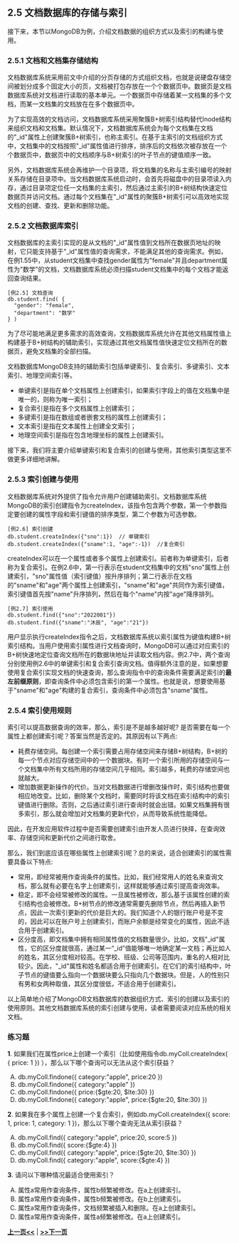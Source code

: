 ## 2.5 文档数据库的存储与索引
接下来，本节以MongoDB为例，介绍文档数据的组织方式以及索引的构建与使用。

### 2.5.1 文档和文档集存储结构

文档数据库系统采用前文中介绍的分页存储的方式组织文档，也就是说硬盘存储空间被划分成多个固定大小的页，文档被打包存放在一个个数据页中。数据页是文档数据库系统对文档进行读取的基本单元。一个数据页中存储着某一文档集的多个文档，而某一文档集的文档放在在多个数据页中。

为了实现高效的文档访问，文档数据库系统采用聚簇B+树索引结构替代Inode结构来组织文档和文档集。默认情况下，文档数据库系统会为每个文档集在文档的"\_id"属性上创建聚簇B+树索引，也称主索引。在基于主索引的文档组织方式中，文档集中的文档按照"\_id"属性值进行排序，排序后的文档依次被存放在一个个数据页中，数据页中的文档顺序与B+树索引的叶子节点的键值顺序一致。

另外，文档数据库系统会再维护一个目录项，将文档集的名称与主索引编号的映射关系存储在目录项中。当文档数据库系统启动时，会首先将磁盘中的目录项读入内存，通过目录项定位任一文档集的主索引，然后通过主索引的B+树结构快速定位数据页并访问文档。通过每个文档集在"\_id"属性的聚簇B+树索引可以高效地实现文档的创建、查找、更新和删除功能。


### 2.5.2 文档数据库索引


文档数据库的主索引实现的是从文档的"\_id"属性值到文档所在数据页地址的映射，它只能支持基于"\_id"属性值的查询需求，不能满足其他的查询需求。例如，在例1.55中，从student文档集中查找gender属性为"female"并且department属性为"数学"的文档，文档数据库系统必须扫描student文档集中的每个文档才能返回查询结果。

```bson
[例2.5] 文档查询
db.student.find( {
  "gender": "female",
  "department": "数学"
} )
```

为了尽可能地满足更多需求的高效查询，文档数据库系统允许在其他文档属性值上构建基于B+树结构的辅助索引，实现通过其他文档属性值快速定位文档所在的数据页，避免文档集的全部扫描。

文档数据库MongoDB支持的辅助索引包括单键索引、复合索引、多键索引、文本索引、地理空间索引等。
* 单键索引是指在单个文档属性上创建索引，如果索引字段上的值在文档集中是唯一的，则称为唯一索引；
* 复合索引是指在多个文档属性上创建索引；
* 多键索引是指在数组或者嵌套文档的属性上创建索引；
* 文本索引是指在文本属性上创建全文索引；
* 地理空间索引是指在包含地理坐标的属性上创建索引。

接下来，我们将主要介绍单键索引和复合索引的创建与使用，其他索引类型这里不做更多详细地讲解。

### 2.5.3 索引创建与使用

文档数据库系统对外提供了指令允许用户创建辅助索引。文档数据库系统MongoDB的索引创建指令为createIndex，该指令包含两个参数，第一个参数指定要创建的属性字段和索引键值的排序类型，第二个参数为可选参数。

```bson
[例2.6] 索引创建
db.student.createIndex({"sno":1})  // 单键索引
db.student.createIndex({"sname":1, "age":-1})  //复合索引
```

createIndex可以在一个属性或者多个属性上创建索引。前者称为单键索引，后者称为复合索引。在例2.6中，第一行表示在student文档集中的文档"sno"属性上创建索引，"sno"属性值（索引键值）按升序排列；第二行表示在文档的"sname"和"age"两个属性上创建索引，"sname"和"age"共同作为索引键值，索引键值首先按"name"升序排列，然后在每个"name"内按"age"降序排列。

```bson
[例2.7] 索引使用
db.student.find({"sno":"2022001"})
db.student.find({"sname":"沐辰", "age":"21"})
```

用户显示执行createIndex指令之后，文档数据库系统以索引属性为键值构建B+树索引结构。当用户使用索引属性进行文档查询时，MongoDB可以通过对应索引的B+树快速地定位查询文档所在的数据块地址并读取文档内容。例2.7中，两个查询分别使用例2.6中的单键索引和复合索引查询文档。值得额外注意的是，如果想要使用复合索引实现文档的快速查询，那么查询指令中的查询条件需要满足索引的**最左前缀原则**，即查询条件中必须包含索引的第一个属性。也就是说，想要使用基于"sname"和"age"构建的复合索引，查询条件中必须包含"sname"属性。

### 2.5.4 索引使用规则

索引可以提高数据查询的效率，那么，索引是不是越多越好呢? 是否需要在每一个属性上都创建索引呢？答案当然是否定的。其原因有以下两点:

* 耗费存储空间。每创建一个索引需要占用存储空间来存储B+树结构，B+树的每一个节点对应存储空间中的一个数据块。有时一个索引所用的存储空间与一个文档集中所有文档所用的存储空间几乎相同。索引越多，耗费的存储空间也就越大。
* 增加数据更新操作的代价。当对文档数据进行增删改操作时，索引结构也要做相应地改变。比如，删除某个文档时，需要同时将该文档在索引结构中的索引键值进行删除。否则，之后通过索引进行查询时就会出错。如果文档集拥有很多索引，那么就会增加对文档集的更新代价，从而导致系统性能降低。

因此，在开发应用软件过程中是否需要创建索引由开发人员进行抉择，在查询效率、存储空间和更新代价之间进行取舍。

那么，我们到底应该在哪些属性上创建索引呢？总的来说，适合创建索引的属性需要具备以下特点:

* 常用，即经常被用作查询条件的属性。比如，我们经常用人的姓名来查询文档，那么就有必要在名字上创建索引，这样就能够通过索引提高查询效率。
* 稳定，即不会经常被修改的属性。一旦属性被修改，那么基于该属性创建的索引结构也会被修改。B+树节点的修改通常需要先删除节点，然后再插入新节点，因此一次索引更新的代价是巨大的。我们知道个人的银行账户号是不变的，因此可以在账户号上创建索引，而账户余额是经常变化的属性，因此不适合用于创建索引。
* 区分度高，即文档集中拥有相同属性值的文档数量很少。比如，文档"\_id"属性，它的区分度就很高，通过某一“\_id”值能够唯一地确定某一文档；再比如人的姓名，其区分度相对较高。在学校、班级、公司等范围内，重名的人相对比较少。因此，"\_id"属性和姓名都适合用于创建索引。在它们的索引结构中，叶子节点的键值要么指向一个数据块要么只指向几个数据块。但是，人的性别只有男和女两种取值，其区分度很低，不适合用于创建索引。

以上简单地介绍了MongoDB文档数据库的数据组织方式、索引的创建以及索引的使用原则。其他文档数据库系统的索引创建与使用，读者需要阅读对应系统的相关文档。

### 练习题

**1**. 如果我们在属性price上创建一个索引（比如使用指令db.myColl.createIndex( { price: 1 }) ），那么以下哪个查询可以无法从这个索引获益？

 <ol type="A">
 <li>db.myColl.findone({ category:"apple", price:20 })</li>
 <li>db.myColl.findone({ category:"apple" })</li>
 <li>db.myColl.findone({ price:{$gte:20, $lte:30} })</li>
 <li>db.myColl.findone({ category:"apple", price:{$gte:20, $lte:30} })</li>
 </ol>

**2**. 如果我在多个属性上创建一个复合索引，例如db.myColl.createIndex({ score: 1, price: 1, category: 1 })，那么以下哪个查询无法从索引获益？

 <ol type="A">
 <li>db.myColl.find({ category:"apple", price:20, score:5 })</li>
 <li>db.myColl.find({ score:{$gte:4} })</li>
 <li>db.myColl.find({ category:"apple", price:{$gte:20, $lte:30} })</li>
 <li>db.myColl.find({ category:"apple", score:{$gte:4} })</li>
 </ol>

**3**. 请问以下哪种情况最适合使用索引？

 <ol type="A">
 <li>属性a常用作查询条件，属性b频繁被修改。在a上创建索引。</li>
 <li>属性a常用作查询条件，属性b频繁被修改。在b上创建索引。</li>
 <li>属性a常用作查询条件，文档频繁被插入和删除。在a上创建索引。</li>
 <li>属性a常用作查询条件，属性a频繁被修改。在a上创建索引。</li>
 </ol>

[**上一页<<**](chapter2.4-R.md) | [**>>下一页**](chapter2.6-G.md)

